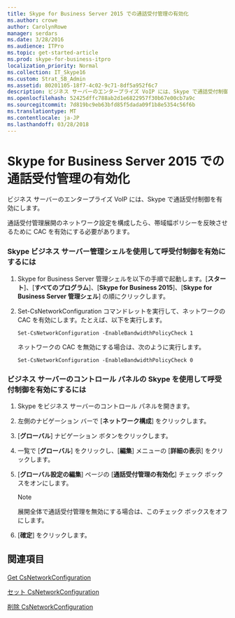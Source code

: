 ```yaml
---
title: Skype for Business Server 2015 での通話受付管理の有効化
ms.author: crowe
author: CarolynRowe
manager: serdars
ms.date: 3/28/2016
ms.audience: ITPro
ms.topic: get-started-article
ms.prod: skype-for-business-itpro
localization_priority: Normal
ms.collection: IT_Skype16
ms.custom: Strat_SB_Admin
ms.assetid: 80201105-18f7-4c02-9c71-8df5a952f6c7
description: ビジネス サーバーのエンタープライズ VoIP には、Skype で通話受付制御を有効にします。
ms.openlocfilehash: 52425dffc788ab2d1e6822957f30b67e00cb7a9c
ms.sourcegitcommit: 7d819bc9eb63bfd85f5dada09f1b8e5354c56f6b
ms.translationtype: MT
ms.contentlocale: ja-JP
ms.lasthandoff: 03/28/2018
---
```

# <a name="enable-call-admission-control-in-skype-for-business-server-2015"></a>Skype for Business Server 2015 での通話受付管理の有効化
 
ビジネス サーバーのエンタープライズ VoIP には、Skype で通話受付制御を有効にします。 
  
通話受付管理展開のネットワーク設定を構成したら、帯域幅ポリシーを反映させるために CAC を有効にする必要があります。
  
### <a name="to-enable-call-admission-control-by-using-skype-for-business-server-management-shell"></a>Skype ビジネス サーバー管理シェルを使用して呼受付制御を有効にするには

1. Skype for Business Server 管理シェルを以下の手順で起動します。[**スタート**]、[**すべてのプログラム**]、[**Skype for Business 2015**]、[**Skype for Business Server 管理シェル**] の順にクリックします。
    
2. Set-CsNetworkConfiguration コマンドレットを実行して、ネットワークの CAC を有効にします。たとえば、以下を実行します。
    
   ```
   Set-CsNetworkConfiguration -EnableBandwidthPolicyCheck 1
   ```

    ネットワークの CAC を無効にする場合は、次のように実行します。
    
   ```
   Set-CsNetworkConfiguration -EnableBandwidthPolicyCheck 0
   ```

### <a name="to-enable-call-admission-control-by-using-skype-for-business-server-control-panel"></a>ビジネス サーバーのコントロール パネルの Skype を使用して呼受付制御を有効にするには

1. Skype をビジネス サーバーのコントロール パネルを開きます。
    
2. 左側のナビゲーション バーで [**ネットワーク構成**] をクリックします。
    
3. [**グローバル**] ナビゲーション ボタンをクリックします。
    
4. 一覧で [**グローバル**] をクリックし、[**編集**] メニューの [**詳細の表示**] をクリックします。
    
5. [**グローバル設定の編集**] ページの [**通話受付管理の有効化**] チェック ボックスをオンにします。
    
    > [!NOTE]
    > 展開全体で通話受付管理を無効にする場合は、このチェック ボックスをオフにします。 
  
6. [**確定**] をクリックします。 
    
## <a name="see-also"></a>関連項目

#### 

[Get CsNetworkConfiguration](https://docs.microsoft.com/powershell/module/skype/get-csnetworkconfiguration?view=skype-ps)
  
[セット CsNetworkConfiguration](https://docs.microsoft.com/powershell/module/skype/set-csnetworkconfiguration?view=skype-ps)
  
[削除 CsNetworkConfiguration](https://docs.microsoft.com/powershell/module/skype/remove-csnetworkconfiguration?view=skype-ps)

